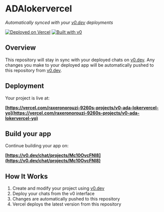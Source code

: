 # ADAlokervercel

*Automatically synced with your [v0.dev](https://v0.dev) deployments*

[![Deployed on Vercel](https://img.shields.io/badge/Deployed%20on-Vercel-black?style=for-the-badge&logo=vercel)](https://vercel.com/raxeronorouzi-9260s-projects/v0-ada-lokervercel-yo)
[![Built with v0](https://img.shields.io/badge/Built%20with-v0.dev-black?style=for-the-badge)](https://v0.dev/chat/projects/Mc10OvcFNl8)

## Overview

This repository will stay in sync with your deployed chats on [v0.dev](https://v0.dev).
Any changes you make to your deployed app will be automatically pushed to this repository from [v0.dev](https://v0.dev).

## Deployment

Your project is live at:

**[https://vercel.com/raxeronorouzi-9260s-projects/v0-ada-lokervercel-yo](https://vercel.com/raxeronorouzi-9260s-projects/v0-ada-lokervercel-yo)**

## Build your app

Continue building your app on:

**[https://v0.dev/chat/projects/Mc10OvcFNl8](https://v0.dev/chat/projects/Mc10OvcFNl8)**

## How It Works

1. Create and modify your project using [v0.dev](https://v0.dev)
2. Deploy your chats from the v0 interface
3. Changes are automatically pushed to this repository
4. Vercel deploys the latest version from this repository